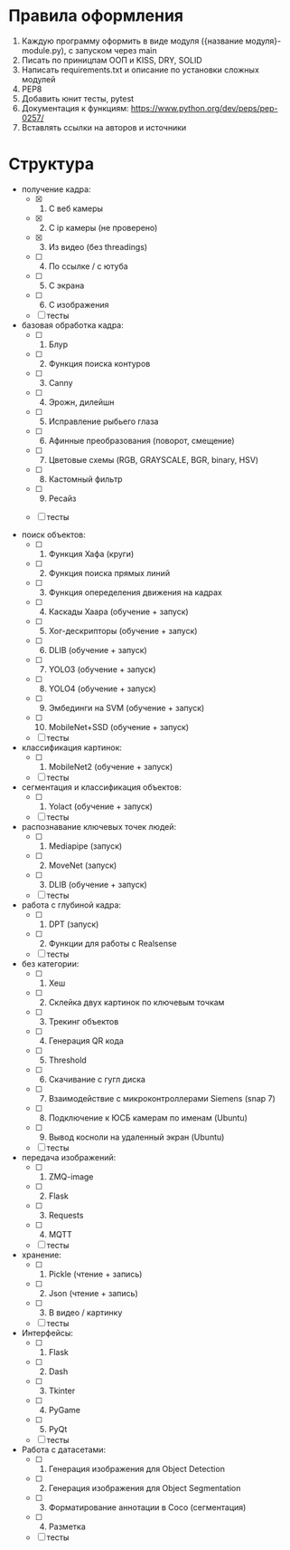 # Правила оформления
1) Каждую программу оформить в виде модуля ({название модуля}-module.py), с запуском через main
2) Писать по приницпам ООП и KISS, DRY, SOLID
3) Написать requirements.txt и описание по установки сложных модулей
4) PEP8
5) Добавить юнит тесты, pytest
6) Документация к функциям: https://www.python.org/dev/peps/pep-0257/
7) Вставлять ссылки на авторов и источники

# Структура
- получение кадра:
  - [x] 1) С веб камеры
  - [x] 2) С ip камеры (не проверено)
  - [x] 3) Из видео (без threadings)
  - [ ] 4) По ссылке / с ютуба
  - [ ] 5) С экрана
  - [ ] 6) С изображения
  - [ ] тесты

- базовая обработка кадра:
  - [ ] 1) Блур
  - [ ] 2) Функция поиска контуров
  - [ ] 3) Canny
  - [ ] 4) Эрожн, дилейшн

  - [ ] 5) Исправление рыбьего глаза
  - [ ] 6) Афинные преобразования (поворот, смещение)
  - [ ] 7) Цветовые схемы (RGB, GRAYSCALE, BGR, binary, HSV)
  - [ ] 8) Кастомный фильтр
  - [ ] 9) Ресайз
  - [ ] тесты

- поиск объектов:
  - [ ] 1) Функция Хафа (круги)
  - [ ] 2) Функция поиска прямых линий
  - [ ] 3) Функция опеределения движения на кадрах
  - [ ] 4) Каскады Хаара (обучение + запуск)
  - [ ] 5) Хог-дескрипторы (обучение + запуск)
  - [ ] 6) DLIB (обучение + запуск)
  - [ ] 7) YOLO3 (обучение + запуск)
  - [ ] 8) YOLO4 (обучение + запуск)
  - [ ] 9) Эмбединги на SVM (обучение + запуск)
  - [ ] 10) MobileNet+SSD (обучение + запуск)
  - [ ] тесты

- классификация картинок:
  - [ ] 1) MobileNet2 (обучение + запуск)
  - [ ] тесты

- сегментация и классификация объектов:
  - [ ] 1) Yolact (обучение + запуск)
  - [ ] тесты

- распознавание ключевых точек людей:
  - [ ] 1) Mediapipe (запуск)
  - [ ] 2) MoveNet (запуск)
  - [ ] 3) DLIB (обучение + запуск)
  - [ ] тесты

- работа с глубиной кадра:
  - [ ] 1) DPT (запуск)
  - [ ] 2) Функции для работы  с Realsense
  - [ ] тесты

- без категории:
  - [ ] 1) Хеш
  - [ ] 2) Склейка двух картинок по ключевым точкам
  - [ ] 3) Трекинг объектов
  - [ ] 4) Генерация QR кода
  - [ ] 5) Threshold
  - [ ] 6) Скачивание с гугл диска
  - [ ] 7) Взаимодействие с микроконтроллерами Siemens (snap 7)
  - [ ] 8) Подключение к ЮСБ камерам по именам (Ubuntu)
  - [ ] 9) Вывод косноли на удаленный экран (Ubuntu)
  - [ ] тесты

- передача изображений:
  - [ ] 1) ZMQ-image
  - [ ] 2) Flask
  - [ ] 3) Requests
  - [ ] 4) MQTT
  - [ ] тесты

- хранение: 
  - [ ] 1) Pickle (чтение + запись)
  - [ ] 2) Json (чтение + запись)
  - [ ] 3) В видео / картинку
  - [ ] тесты

- Интерфейсы:
  - [ ] 1) Flask
  - [ ] 2) Dash
  - [ ] 3) Tkinter
  - [ ] 4) PyGame
  - [ ] 5) PyQt
  - [ ] тесты

- Работа с датасетами:
  - [ ] 1) Генерация изображения для Object Detection
  - [ ] 2) Генерация изображения для Object Segmentation 
  - [ ] 3) Форматирование аннотации в Coco (сегментация)
  - [ ] 4) Разметка
  - [ ] тесты
